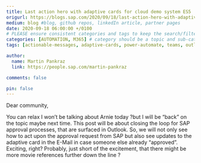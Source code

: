 ```yaml
---
title: Last action hero with adaptive cards for cloud demo system ES5    
origurl: https://blogs.sap.com/2020/09/18/last-action-hero-with-adaptive-cards-for-cloud-demo-system-es5/
medium: blog #blog, github repos, linkedIn article, partner pages
date: 2020-09-18 06:00:00 +/0100
# PLEASE ensure consistent categories and tags to keep the search/filtering meaningful!
categories: [AUTOMATION, M365] # category should be a topic and sub-category primary product
tags: [actionable-messages, adaptive-cards, power-automate, teams, outlook, sap-es5]     # TAG names should always be lowercase

author:
  name: Martin Pankraz
  link: https://people.sap.com/martin-pankraz

comments: false

pin: false
---
```


Dear community,

You can relax I won’t be talking about Arnie today ?but I will be “back” on the topic maybe next time. This post will be about closing the loop for SAP approval processes, that are surfaced in Outlook. So, we will not only see how to act upon the approval request from SAP but also see updates to the adaptive card in the E-Mail in case someone else already “approved”. Exciting, right? Probably, just short of the excitement, that there might be more movie references further down the line ?

